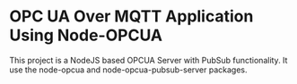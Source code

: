 # OPC UA Over MQTT Application Using Node-OPCUA
This project is a NodeJS based OPCUA Server with PubSub functionality. It use the node-opcua and node-opcua-pubsub-server packages. 

